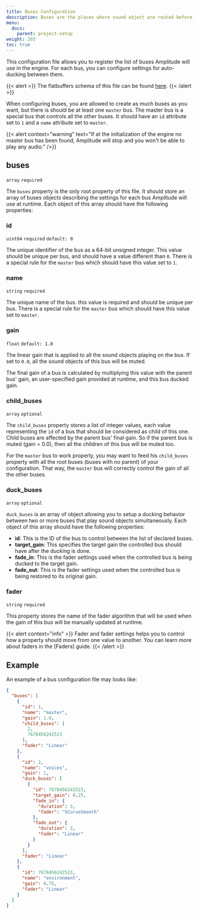 ```yaml
---
title: Buses Configuration
description: Buses are the places where sound object are routed before to be processed by the mixer. This page contains details about how to configure buses for your project.
menu:
  docs:
    parent: project-setup
weight: 203
toc: true
---
```


This configuration file allows you to register the list of buses Amplitude will use in the engine. For each bus, you can configure settings for auto-ducking between them.

{{< alert >}}
The flatbuffers schema of this file can be found [here](https://github.com/SparkyStudios/AmplitudeAudioSDK/blob/main/schemas/buses_definition.fbs).
{{< /alert >}}

When configuring buses, you are allowed to create as much buses as you want, but there is should be at least one `master` bus. The master bus is a special bus that controls all the other buses. It should have an `id` attribute set to `1` and a `name` attribute set to `master`.

{{< alert context="warning" text="If at the initialization of the engine no master bus has been found, Amplitude will stop and you won't be able to play any audio." />}}

## buses

`array` `required`

The `buses` property is the only root property of this file. It should store an array of buses objects describing the settings for each bus Amplitude will use at runtime. Each object of this array should have the following properties:

### id

`uint64` `required` `default: 0`

The unique identifier of the bus as a 64-bit unsigned integer. This value should be unique per bus, and should have a value different than `0`. There
is a special rule for the `master` bus which should have this value set to `1`.

### name

`string` `required`

The unique name of the bus. this value is required and should be unique per bus. There is a special rule for the `master` bus which should have this value set to `master`.

### gain

`float` `default: 1.0`

The linear gain that is applied to all the sound objects playing on the bus. If set to `0.0`, all the sound objects of this bus will be muted.

The final gain of a bus is calculated by multiplying this value with the parent bus' gain, an user-specified gain provided at runtime, and this bus ducked gain.

### child_buses

`array` `optional`

The `child_buses` property stores a list of integer values, each value representing the `id` of a bus that should be considered as child of this one. Child buses are affected by the parent bus' final gain. So if the parent bus is muted (gain = 0.0), then all the children of this bus will be muted too.

For the `master` bus to work properly, you may want to feed his `child_buses` property with all the root buses (buses with no parent) of your configuration. That way, the `master` bus will correctly control the gain of all the other buses.

### duck_buses

`array` `optional`

`duck_buses` is an array of object allowing you to setup a ducking behavior between two or more buses that play sound objects simultaneously. Each object of this array should have the following properties:

- **id**: This is the ID of the bus to control between the list of declared buses.
- **target_gain**: This specifies the target gain the controlled bus should have after the ducking is done.
- **fade_in**: This is the fader settings used when the controlled bus is being ducked to the target gain.
- **fade_out**: This is the fader settings used when the controlled bus is being restored to its original gain.

### fader

`string` `required`

This property stores the name of the fader algorithm that will be used when the gain of this bus will be manually updated at runtime.

{{< alert context="info" >}}
Fader and fader settings helps you to control how a property should move from one value to another. You can learn more about faders in the [Faders] guide.
{{< /alert >}}

## Example

An example of a bus configuration file may looks like:

```json
{
  "buses": [
    {
      "id": 1,
      "name": "master",
      "gain": 1.0,
      "child_buses": [
        2,
        7678456242523
      ],
      "fader": "Linear"
    },
    {
      "id": 2,
      "name": "voices",
      "gain": 1,
      "duck_buses": [
        {
          "id": 7678456242523,
          "target_gain": 0.25,
          "fade_in": {
            "duration": 3,
            "fader": "SCurveSmooth"
          },
          "fade_out": {
            "duration": 3,
            "fader": "Linear"
          }
        }
      ],
      "fader": "Linear"
    },
    {
      "id": 7678456242523,
      "name": "environment",
      "gain": 0.75,
      "fader": "Linear"
    }
  ]
}
```
